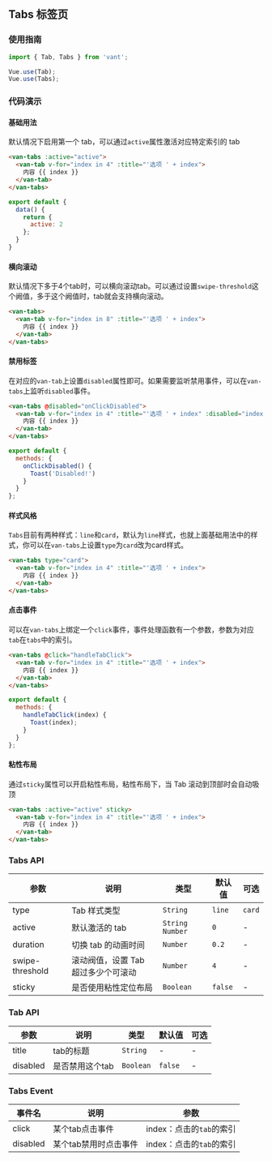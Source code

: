## Tabs 标签页

### 使用指南
``` javascript
import { Tab, Tabs } from 'vant';

Vue.use(Tab);
Vue.use(Tabs);
```

### 代码演示

#### 基础用法

默认情况下启用第一个 tab，可以通过`active`属性激活对应特定索引的 tab

```html
<van-tabs :active="active">
  <van-tab v-for="index in 4" :title="'选项 ' + index">
    内容 {{ index }}
  </van-tab>
</van-tabs>
```

```js
export default {
  data() {
    return {
      active: 2
    };
  }
}
```

#### 横向滚动

默认情况下多于4个tab时，可以横向滚动tab。可以通过设置`swipe-threshold`这个阙值，多于这个阙值时，tab就会支持横向滚动。

```html
<van-tabs>
  <van-tab v-for="index in 8" :title="'选项 ' + index">
    内容 {{ index }}
  </van-tab>
</van-tabs>
```

#### 禁用标签

在对应的`van-tab`上设置`disabled`属性即可。如果需要监听禁用事件，可以在`van-tabs`上监听`disabled`事件。

```html
<van-tabs @disabled="onClickDisabled">
  <van-tab v-for="index in 4" :title="'选项 ' + index" :disabled="index === 2">
    内容 {{ index }}
  </van-tab>
</van-tabs>
```

```javascript
export default {
  methods: {
    onClickDisabled() {
      Toast('Disabled!')
    }
  }
};
```

#### 样式风格

`Tabs`目前有两种样式：`line`和`card`，默认为`line`样式，也就上面基础用法中的样式，你可以在`van-tabs`上设置`type`为`card`改为card样式。

```html
<van-tabs type="card">
  <van-tab v-for="index in 4" :title="'选项 ' + index">
    内容 {{ index }}
  </van-tab>
</van-tabs>
```

#### 点击事件

可以在`van-tabs`上绑定一个`click`事件，事件处理函数有一个参数，参数为对应`tab`在`tabs`中的索引。

```html
<van-tabs @click="handleTabClick">
  <van-tab v-for="index in 4" :title="'选项 ' + index">
    内容 {{ index }}
  </van-tab>
</van-tabs>
```

```javascript
export default {
  methods: {
    handleTabClick(index) {
      Toast(index);
    }
  }
};
```

#### 粘性布局
通过`sticky`属性可以开启粘性布局，粘性布局下，当 Tab 滚动到顶部时会自动吸顶

```html
<van-tabs :active="active" sticky>
  <van-tab v-for="index in 4" :title="'选项 ' + index">
    内容 {{ index }}
  </van-tab>
</van-tabs>
```

### Tabs API

| 参数 | 说明 | 类型 | 默认值 | 可选 |
|-----------|-----------|-----------|-------------|-------------|
| type | Tab 样式类型 | `String` | `line` | `card` |
| active | 默认激活的 tab | `String` `Number` | `0` | - |
| duration | 切换 tab 的动画时间 | `Number` | `0.2` | - |
| swipe-threshold | 滚动阀值，设置 Tab 超过多少个可滚动 | `Number` | `4` | - |
| sticky | 是否使用粘性定位布局 | `Boolean` | `false` | - |

### Tab API

| 参数 | 说明 | 类型 | 默认值 | 可选 |
|-----------|-----------|-----------|-------------|-------------|
| title | tab的标题 | `String` | - | - |
| disabled | 是否禁用这个tab | `Boolean` | `false` | - |

### Tabs Event

| 事件名 | 说明 | 参数 |
|-----------|-----------|-----------|
| click | 某个tab点击事件 | index：点击的`tab`的索引 |
| disabled | 某个tab禁用时点击事件 | index：点击的`tab`的索引 |

